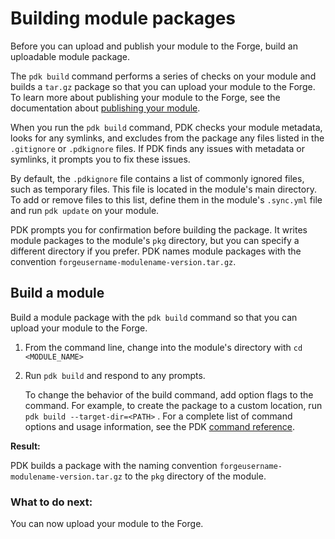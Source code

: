 # Building module packages

Before you can upload and publish your module to the Forge, build an uploadable
module package.

The `pdk build` command performs a series of checks on your module and builds a
`tar.gz` package so that you can upload your module to the Forge. To learn more
about publishing your module to the Forge, see the documentation about
[publishing your
module](https://www.puppet.com/docs/puppet/latest/modules_publishing.html).

When you run the `pdk build` command, PDK checks your module metadata, looks for
any symlinks, and excludes from the package any files listed in the `.gitignore`
or `.pdkignore` files. If PDK finds any issues with metadata or symlinks, it
prompts you to fix these issues.

By default, the `.pdkignore` file contains a list of commonly ignored files,
such as temporary files. This file is located in the module's main directory. To
add or remove files to this list, define them in the module's `.sync.yml` file
and run `pdk update` on your module.

PDK prompts you for confirmation before building the package. It writes module
packages to the module's `pkg` directory, but you can specify a different
directory if you prefer. PDK names module packages with the convention
`forgeusername-modulename-version.tar.gz`.

## Build a module

Build a module package with the `pdk build` command so that you can upload your
module to the Forge.

1.  From the command line, change into the module's directory with `cd
    <MODULE_NAME>`

2.  Run `pdk build` and respond to any prompts.

    To change the behavior of the build command, add option flags to the
    command. For example, to create the package to a custom location, run `pdk
    build --target-dir=<PATH>` . For a complete list of command options and
    usage information, see the PDK [command reference](pdk_reference.md).


**Result:**

PDK builds a package with the naming convention
`forgeusername-modulename-version.tar.gz` to the `pkg` directory of the module.

### What to do next:

You can now upload your module to the Forge.

